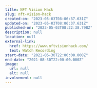 ```yaml
---
title: NFT Vision Hack
slug: nft-vision-hack
created-on: "2023-05-03T08:06:37.631Z"
updated-on: "2023-05-03T08:06:37.631Z"
published-on: "2023-05-03T08:22:38.798Z"
description: null
location: null
external-link:
  href: https://www.nftvisionhack.com/
  text: Watch Recording
start-date: "2021-06-30T22:00:00.000Z"
end-date: "2021-08-30T22:00:00.000Z"
image:
  url: null
  alt: null
involvement: null
---
```


